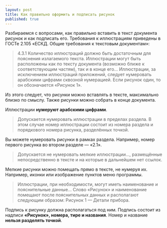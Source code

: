 ```yaml
---
layout: post
title: Как правильно оформить и подписать рисунок
published: true
---
```


Разбираемся с вопросами, как правильно вставить в текст документа рисунок и как подписать его. Требования к иллюстрациям приведены в ГОСТе 2.105 «ЕСКД. Общие требования к текстовым документам»:

> 4.3.1 Количество иллюстраций должно быть достаточным для пояснения излагаемого текста. Иллюстрации могут быть расположены как по тексту документа (возможно ближе к соответствующим частям), так и в конце его… Иллюстрации, за исключением иллюстраций приложений, следует нумеровать арабскими цифрами сквозной нумерацией. Если рисунок один, то он обозначается «Рисунок 1».

Из этого следует, что рисунки можно вставлять в тексте, максимально близко по смыслу. Также рисунки можно собрать в конце документа.

Иллюстрации **нумеруют арабскими цифрами**. 

> Допускается нумеровать иллюстрации в пределах раздела. В этом случае номер иллюстрации состоит из номера раздела и порядкового номера рисунка, разделённых точкой.

Вы можете нумеровать рисунки в рамках раздела. Например, номер первого рисунка во втором разделе — «2.1».

> Допускается не нумеровать мелкие иллюстрации…, размещённые непосредственно в тексте и на которые в дальнейшем нет ссылок.

Мелкие рисунки можно помещать прямо в тексте, не нумеруя их. Например, иконки или изображение пунктов меню программы.

> Иллюстрации, при необходимости, могут иметь наименование и пояснительные данные… Слово «Рисунок» и наименование помещают после пояснительных данных и располагают следующим образом: Рисунок 1 — Детали прибора.

Подпись к рисунку должна располагаться под ним. Подпись состоит из надписи **«Рисунок», номера, тире и названия**. Номер и название **нельзя разделять точкой**.
